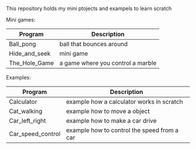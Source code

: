 This repository holds my mini ptojects and exampels to learn scratch

Mini games:

| Program | Description |
| --- | --- |
| Ball_pong | ball that bounces around
| Hide_and_seek | mini game 
| The_Hole_Game | a game where you control a marble

Examples:

| Program | Description |
| --- | --- |
| Calculator | example how a calculator works in scratch
| Cat_walking | example how to move a object
| Car_left_right | example how to make a car drive
| Car_speed_control | example how to control the speed from a car
